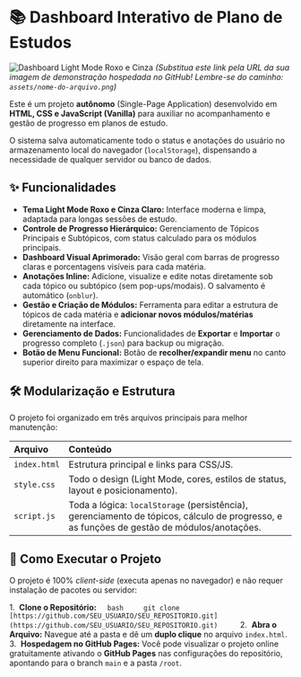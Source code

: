 # 📚 Dashboard Interativo de Plano de Estudos

![Dashboard Light Mode Roxo e Cinza](https://raw.githubusercontent.com/SEU_USUARIO/SEU_REPOSITORIO/main/assets/sua-imagem-aqui.png)
*(Substitua este link pela URL da sua imagem de demonstração hospedada no GitHub! Lembre-se do caminho: `assets/nome-do-arquivo.png`)*

Este é um projeto **autônomo** (Single-Page Application) desenvolvido em **HTML, CSS e JavaScript (Vanilla)** para auxiliar no acompanhamento e gestão de progresso em planos de estudo.

O sistema salva automaticamente todo o status e anotações do usuário no armazenamento local do navegador (`localStorage`), dispensando a necessidade de qualquer servidor ou banco de dados.

## ✨ Funcionalidades

* **Tema Light Mode Roxo e Cinza Claro:** Interface moderna e limpa, adaptada para longas sessões de estudo.
* **Controle de Progresso Hierárquico:** Gerenciamento de Tópicos Principais e Subtópicos, com status calculado para os módulos principais.
* **Dashboard Visual Aprimorado:** Visão geral com barras de progresso claras e porcentagens visíveis para cada matéria.
* **Anotações Inline:** Adicione, visualize e edite notas diretamente sob cada tópico ou subtópico (sem pop-ups/modais). O salvamento é automático (`onblur`).
* **Gestão e Criação de Módulos:** Ferramenta para editar a estrutura de tópicos de cada matéria e **adicionar novos módulos/matérias** diretamente na interface.
* **Gerenciamento de Dados:** Funcionalidades de **Exportar** e **Importar** o progresso completo (`.json`) para backup ou migração.
* **Botão de Menu Funcional:** Botão de **recolher/expandir menu** no canto superior direito para maximizar o espaço de tela.

## 🛠️ Modularização e Estrutura

O projeto foi organizado em três arquivos principais para melhor manutenção:

| Arquivo | Conteúdo |
| :--- | :--- |
| `index.html` | Estrutura principal e links para CSS/JS. |
| `style.css` | Todo o design (Light Mode, cores, estilos de status, layout e posicionamento). |
| `script.js` | Toda a lógica: `localStorage` (persistência), gerenciamento de tópicos, cálculo de progresso, e as funções de gestão de módulos/anotações. |

## 🚀 Como Executar o Projeto

O projeto é 100% *client-side* (executa apenas no navegador) e não requer instalação de pacotes ou servidor:

1.  **Clone o Repositório:**
    ```bash
    git clone [https://github.com/SEU_USUARIO/SEU_REPOSITORIO.git](https://github.com/SEU_USUARIO/SEU_REPOSITORIO.git)
    ```
2.  **Abra o Arquivo:** Navegue até a pasta e dê um **duplo clique** no arquivo `index.html`.
3.  **Hospedagem no GitHub Pages:** Você pode visualizar o projeto online gratuitamente ativando o **GitHub Pages** nas configurações do repositório, apontando para o branch `main` e a pasta `/root`.
